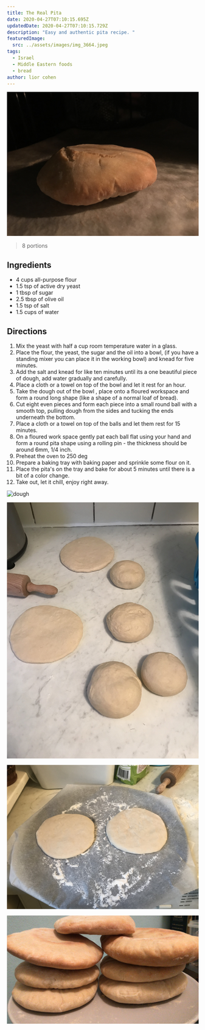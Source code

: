 ```yaml
---
title: The Real Pita
date: 2020-04-27T07:10:15.695Z
updatedDate: 2020-04-27T07:10:15.729Z
description: "Easy and authentic pita recipe. "
featuredImage:
  src: ../assets/images/img_3664.jpeg
tags:
  - Israel
  - Middle Eastern foods
  - bread
author: lior cohen
---
```


![pita](../assets/images/img_3664.jpeg "baked pita")

> 8 portions

## Ingredients

- 4 cups all-purpose flour
- 1.5 tsp of active dry yeast
- 1 tbsp of sugar
- 2.5 tbsp of olive oil
- 1.5 tsp of salt
- 1.5 cups of water

## Directions

1. Mix the yeast with half a cup room temperature water in a glass.
2. Place the flour, the yeast, the sugar and the oil into a bowl, (if you have a standing mixer you can place it in the working bowl) and knead for five minutes.
3. Add the salt and knead for like ten minutes until its a one beautiful piece of dough, add water gradually and carefully.
4. Place a cloth or a towel on top of the bowl and let it rest for an hour.
5. Take the dough out of the bowl , place onto a floured workspace and form a round long shape (like a shape of a normal loaf of bread).
6. Cut eight even pieces and form each piece into a small round ball with a smooth top, pulling dough from the sides and tucking the ends underneath the bottom.
7. Place a cloth or a towel on top of the balls and let them rest for 15 minutes.
8. On a floured work space gently pat each ball flat using your hand and form a round pita shape using a rolling pin - the thickness should be around 6mm, 1/4 inch.
9. Preheat the oven to 250 deg
10. Prepare a baking tray with baking paper and sprinkle some flour on it.
11. Place the pita's on the tray and bake for about 5 minutes until there is a bit of a color change.
12. Take out, let it chill, enjoy right away.

![dough](../assets/images/dough.png "dough")

![pita balls](../assets/images/img_3658.jpeg "pita balls")

![two unbaked pitas](../assets/images/img_3657.jpeg "two unbaked pitas")

![pitas](../assets/images/50cd4d2d-eae2-42a0-8edb-7a1c60ceceb7.jpeg "pitas")

